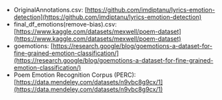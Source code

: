 - OriginalAnnotations.csv: [https://github.com/imdiptanu/lyrics-emotion-detection](https://github.com/imdiptanu/lyrics-emotion-detection)
- final_df_emotions(remove-bias).csv: [https://www.kaggle.com/datasets/mexwell/poem-dataset](https://www.kaggle.com/datasets/mexwell/poem-dataset)
- goemotions: [https://research.google/blog/goemotions-a-dataset-for-fine-grained-emotion-classification/](https://research.google/blog/goemotions-a-dataset-for-fine-grained-emotion-classification/)
- Poem Emotion Recognition Corpus (PERC): [https://data.mendeley.com/datasets/n9vbc8g9cx/1](https://data.mendeley.com/datasets/n9vbc8g9cx/1)
